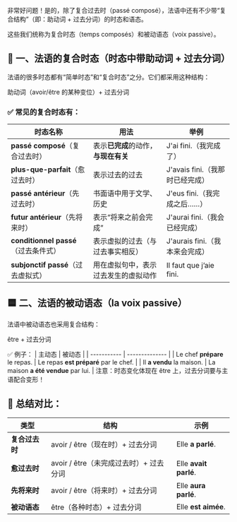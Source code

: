 非常好问题！是的，除了复合过去时（passé composé），法语中还有不少带“复合结构”（即：助动词 + 过去分词）的时态和语态。

这些我们统称为复合时态（temps composés）和被动语态（voix passive）。

## 🧩 一、法语的复合时态（时态中带助动词 + 过去分词）
法语的很多时态都有“简单时态”和“复合时态”之分。它们都采用这种结构：

助动词（avoir/être 的某种变位）+ 过去分词

### ✅ 常见的复合时态有：
| 时态名称    | 用法      | 举例     |
| ------- | ------------- | ------------- |
| **passé composé**（复合过去时）      | 表示**已完成**的动作，**与现在有关** | J'ai fini.（我完成了）        |
| **plus-que-parfait**（愈过去时）    | 表示过去的过去                | J'avais fini.（我那时已经完成）  |
| **passé antérieur**（先过去时）     | 书面语中用于文学、历史            | J'eus fini.（我完成之后……）    |
| **futur antérieur**（先将来时）     | 表示“将来之前会完成”            | J'aurai fini.（我会已经完成）   |
| **conditionnel passé**（过去条件式） | 表示虚拟的过去（与过去事实相反）       | J'aurais fini.（我本来会完成）  |
| **subjonctif passé**（过去虚拟式）   | 用在虚拟句中，表示过去发生的虚拟动作     | Il faut que j’aie fini. |

## 🟦 二、法语的被动语态（la voix passive）
法语中被动语态也采用复合结构：

être + 过去分词

✅ 例子：
| 主动态       | 被动态         |
| ----------- | -------------- |
| Le chef **prépare** le repas. | Le repas **est préparé** par le chef. |
| Il **a vendu** la maison.     | La maison **a été vendue** par lui.   |
注意：时态变化体现在 être 上，过去分词要与主语配合变形！

## 📌 总结对比：

| 类型   | 结构     | 示例       |
| --------- | ---------- | ------------ |
| **复合过去时** | avoir / être（现在时）+ 过去分词    | Elle **a parlé**.     |
| **愈过去时**  | avoir / être（未完成过去时）+ 过去分词 | Elle **avait parlé**. |
| **先将来时**  | avoir / être（将来时）+ 过去分词    | Elle **aura parlé**.  |
| **被动语态**  | être（各种时态）+ 过去分词           | Elle **est aimée**.   |
